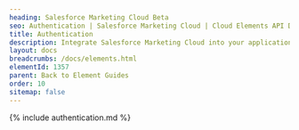 ```yaml
---
heading: Salesforce Marketing Cloud Beta
seo: Authentication | Salesforce Marketing Cloud | Cloud Elements API Docs
title: Authentication
description: Integrate Salesforce Marketing Cloud into your application via the Cloud Elements APIs.
layout: docs
breadcrumbs: /docs/elements.html
elementId: 1357
parent: Back to Element Guides
order: 10
sitemap: false
---
```


{% include authentication.md %}
